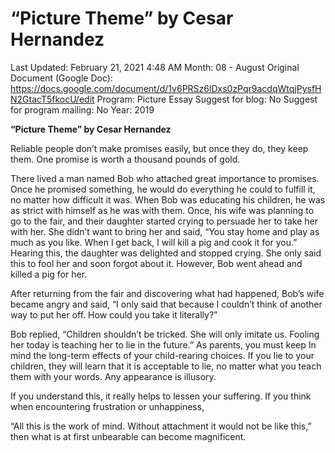 # “Picture Theme” by Cesar Hernandez

Last Updated: February 21, 2021 4:48 AM
Month: 08 - August
Original Document (Google Doc): https://docs.google.com/document/d/1v6PRSz6lDxs0zPqr9acdqWtqjPysfHN2GtacT5fkocU/edit
Program: Picture Essay
Suggest for blog: No
Suggest for program mailing: No
Year: 2019

**“Picture Theme” by Cesar Hernandez**

Reliable people don’t make promises easily, but once they do, they keep them. One promise is worth a thousand pounds of gold.

There lived a man named Bob who attached great importance to promises. Once he promised something, he would do everything he could to fulfill it, no matter how difficult it was. When Bob was educating his children, he was as strict with himself as he was with them. Once, his wife was planning to go to the fair, and their daughter started crying to persuade her to take her with her. She didn’t want to bring her and said, “You stay home and play as much as you like. When I get back, I will kill a pig and cook it for you.” Hearing this, the daughter was delighted and stopped crying. She only said this to fool her and soon forgot about it. However, Bob went ahead and killed a pig for her.

After returning from the fair and discovering what had happened, Bob’s wife became angry and said, “I only said that because I couldn’t think of another way to put her off. How could you take it literally?”

Bob replied, “Children shouldn’t be tricked. She will only imitate us. Fooling her today is teaching her to lie in the future.” As parents, you must keep In mind the long-term effects of your child-rearing choices. If you lie to your children, they will learn that it is acceptable to lie, no matter what you teach them with your words. Any appearance is illusory.

If you understand this, it really helps to lessen your suffering. If you think when encountering frustration or unhappiness,

“All this is the work of mind. Without attachment it would not be like this,” then what is at first unbearable can become magnificent.